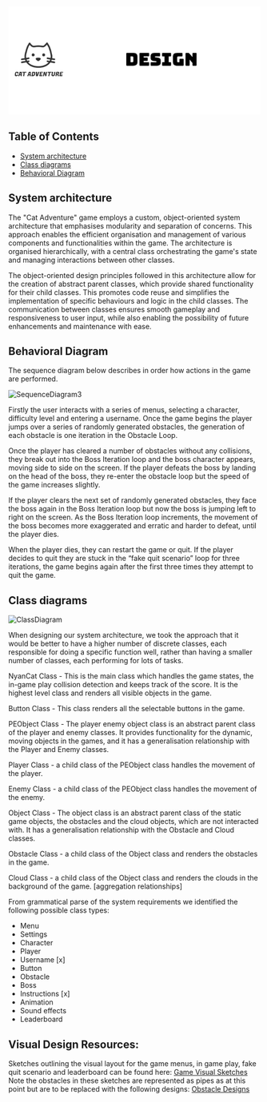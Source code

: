 <p align="center">
  <img src="Images/design.png" alt="logo-black">
</p>


## Table of Contents
  - [System architecture](#system-architecture)
  - [Class diagrams](#class-diagrams)
  - [Behavioral Diagram](#behavioral-diagram)


## System architecture

The "Cat Adventure" game employs a custom, object-oriented system architecture that emphasises modularity and separation of concerns. This approach enables the efficient organisation and management of various components and functionalities within the game. The architecture is organised hierarchically, with a central class orchestrating the game's state and managing interactions between other classes.

The object-oriented design principles followed in this architecture allow for the creation of abstract parent classes, which provide shared functionality for their child classes. This promotes code reuse and simplifies the implementation of specific behaviours and logic in the child classes. The communication between classes ensures smooth gameplay and responsiveness to user input, while also enabling the possibility of future enhancements and maintenance with ease.

 ## Behavioral Diagram
The sequence diagram below describes in order how actions in the game are performed.

![SequenceDiagram3](https://user-images.githubusercontent.com/115186584/234691294-15f4200f-aea6-4d1a-a57e-96b55aa8abfc.png)

Firstly the user interacts with a series of menus, selecting a character, difficulty level and entering a username. Once the game begins the player jumps over a series of randomly generated obstacles, the generation of each obstacle is one iteration in the Obstacle Loop.

Once the player has cleared a number of obstacles without any collisions, they break out into the Boss Iteration loop and the boss character appears, moving side to side on the screen. If the player defeats the boss by landing on the head of the boss, they re-enter the obstacle loop but the speed of the game increases slightly.

If the player clears the next set of randomly generated obstacles, they face the boss again in the Boss Iteration loop but now the boss is jumping left to right on the screen. As the Boss Iteration loop increments, the movement of the boss becomes more exaggerated and erratic and harder to defeat, until the player dies.

When the player dies, they can restart the game or quit. If the player decides to quit they are stuck in the “fake quit scenario” loop for three iterations, the game begins again after the first three times they attempt to quit the game.

## Class diagrams
 
![ClassDiagram](https://user-images.githubusercontent.com/115186584/234691242-91ad3357-0b8d-488b-a6d0-d98b9b9a026a.jpeg)

When designing our system architecture, we took the approach that it would be better to have a higher number of discrete classes, each responsible for doing a specific function well, rather than having a smaller number of classes, each performing for lots of tasks.

NyanCat Class - This is the main class which handles the game states, the in-game play collision detection and keeps track of the score. It is the highest level class and renders all visible objects in the game.

Button Class - This class renders all the selectable buttons in the game.

PEObject Class - The player enemy object class is an abstract parent class of the player and enemy classes. It provides functionality for the dynamic, moving objects in the games, and it has a generalisation relationship with the Player and Enemy classes. 

Player Class - a child class of the PEObject class handles the movement of the player.

Enemy Class - a child class of the PEObject class handles the movement of the enemy.

Object Class - The object class is an abstract parent class of the static game objects, the obstacles and the cloud objects, which are not interacted with. It has a generalisation relationship with the Obstacle and Cloud classes. 

Obstacle Class - a child class of the Object class and renders the obstacles in the game.

Cloud Class - a child class of the Object class and renders the clouds in the background of the game.
[aggregation relationships]

From grammatical parse of the system requirements we identified the following possible class types:
- Menu
- Settings
- Character
- Player
- Username [x]
- Button
- Obstacle
- Boss
- Instructions [x]
- Animation
- Sound effects
- Leaderboard

## Visual Design Resources:
Sketches outlining the visual layout for the game menus, in game play,  fake quit scenario and leaderboard can be found here: 
[Game Visual Sketches](Diagrams/classDiagram/ClassDiagram.jpeg) 
Note the obstacles in these sketches are represented as pipes as at this point but are to be replaced with the following designs:
[Obstacle Designs](Code/design_and_interface/game_BG/obstacle/)


 
